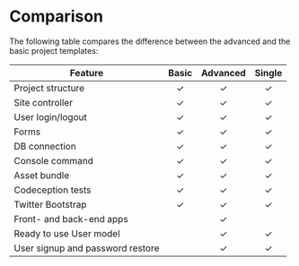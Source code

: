 Comparison
==========

The following table compares the difference between the advanced and the basic project templates:


| Feature  |  Basic  |  Advanced | Single |
|---|:---:|:---:|:---:|
| Project structure | ✓ | ✓ | ✓ |
| Site controller | ✓ | ✓ | ✓ |
| User login/logout | ✓ | ✓ | ✓ |
| Forms  | ✓ | ✓ | ✓ |
| DB connection  | ✓ | ✓ | ✓ |
| Console command  | ✓ | ✓ | ✓ |
| Asset bundle  | ✓ | ✓ | ✓ |
| Codeception tests  | ✓ | ✓ | ✓ |
| Twitter Bootstrap  | ✓ | ✓ | ✓ |
| Front- and back-end apps  |    | ✓ |    |
| Ready to use User model |    | ✓ | ✓ |
| User signup and password restore  |     | ✓ | ✓ |
